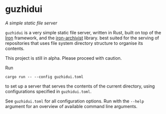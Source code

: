 # guzhidui

_A simple static file server_

`guzhidui` is a very simple static file server,
written in Rust, built on top of the [Iron](https://github.com/iron/iron) framework,
and the [iron-archivist](https://github.com/MislankaNova/iron-archivist) library.
best suited for the serving of repositories
that uses file system directory structure to organise its contents.

This project is still in alpha.
Please proceed with caution.

Run
```
cargo run -- --config guzhidui.toml
```
to set up a server that serves the contents of the current directory,
using configurations specified in `guzhidui.toml`.

See `guzhidui.toml` for all configuration options.
Run with the `--help` argument for an overview of available command line arguments.

